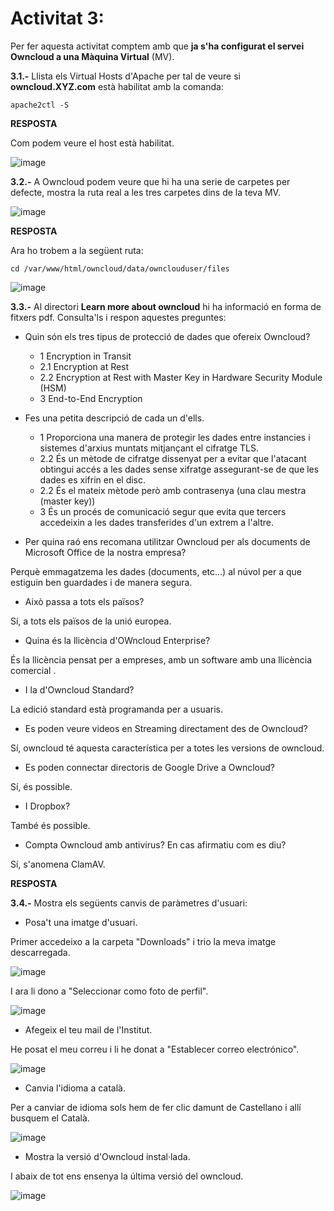 # Activitat 3:

Per fer aquesta activitat comptem amb que **ja s'ha configurat el servei Owncloud a una Màquina Virtual** (MV).

**3.1.-** Llista els Virtual Hosts d'Apache per tal de veure si **owncloud.XYZ.com** està habilitat amb la comanda:

```
apache2ctl -S
``` 

**RESPOSTA**

Com podem veure el host està habilitat.

![image](https://user-images.githubusercontent.com/114162341/195857582-dc37afa0-0a32-4a39-b56d-da782d69243f.png)


**3.2.-** A Owncloud podem veure que hi ha una serie de carpetes per defecte, mostra la ruta real a les tres carpetes dins de la teva MV.

![image](https://user-images.githubusercontent.com/110727546/194824543-c49bf482-ac93-432f-884c-d89487e587f3.png)

**RESPOSTA**

Ara ho trobem a la següent ruta:

```cd /var/www/html/owncloud/data/ownclouduser/files```

![image](https://user-images.githubusercontent.com/114162341/195867111-e2877deb-cf72-4a97-ac1c-3e0080cfed94.png)

**3.3.-** Al directori **Learn more about owncloud** hi ha informació en forma de fitxers pdf. Consulta'ls i respon aquestes preguntes:

- Quin són els tres tipus de protecció de dades que ofereix Owncloud?
  - 1 Encryption in Transit
  - 2.1 Encryption at Rest
  - 2.2 Encryption at Rest with Master Key in Hardware Security Module (HSM)
  - 3 End-to-End Encryption

- Fes una petita descripció de cada un d'ells.
  - 1 Proporciona una manera de protegir les dades entre instancies i sistemes d'arxius muntats mitjançant el cifratge TLS.
  - 2.2 És un mètode de cifratge dissenyat per a evitar que l'atacant obtingui accés a les dades sense xifratge assegurant-se de que les dades es xifrin en el disc.
  - 2.2 És el mateix mètode però amb contrasenya (una clau mestra (master key))
  - 3 És un procés de comunicació segur que evita que tercers accedeixin a les dades transferides d'un extrem a l'altre.
 
- Per quina raó ens recomana utilitzar Owncloud per als documents de Microsoft Office de la nostra empresa? 

 Perquè emmagatzema les dades (documents, etc...) al núvol per a que estiguin ben guardades i de manera segura.

- Això passa a tots els països?

Sí, a tots els països de la unió europea.

- Quina és la llicència d'OWncloud Enterprise?

És la llicència pensat per a empreses, amb un software amb una llicència comercial .

- I la d'Owncloud Standard?

La edició standard està programanda per a usuaris.

- Es poden veure videos en Streaming directament des de Owncloud?

Sí, owncloud té aquesta característica per a totes les versions de owncloud.

- Es poden connectar directoris de Google Drive a Owncloud?

Sí, és possible.

- I Dropbox?

També és possible.

- Compta Owncloud amb antivirus? En cas afirmatiu com es diu? 

Sí, s'anomena ClamAV.


**RESPOSTA**

**3.4.-** Mostra els següents canvis de paràmetres d'usuari:

- Posa't una imatge d'usuari.

Primer accedeixo a la carpeta "Downloads" i trio la meva imatge descarregada.

![image](https://user-images.githubusercontent.com/114162341/196979436-e521e6f3-58b0-43ec-ad07-1cffeadcada5.png)

I ara li dono a "Seleccionar como foto de perfil".

![image](https://user-images.githubusercontent.com/114162341/196979558-2fec1389-1567-4164-8158-0e6ee28c0eeb.png)

- Afegeix el teu mail de l'Institut.

He posat el meu correu i li he donat a "Establecer correo electrónico".

![image](https://user-images.githubusercontent.com/114162341/196979817-a69b694c-6772-426e-b329-265572fb5b28.png)


- Canvia l'idioma a català.

Per a canviar de idioma sols hem de fer clic damunt de Castellano i allí busquem el Català.

![image](https://user-images.githubusercontent.com/114162341/196980244-c64c1bbd-171b-4f34-afb4-8ac63d310e10.png)

- Mostra la versió d'Owncloud instal·lada.

I abaix de tot ens ensenya la última versió del owncloud.

![image](https://user-images.githubusercontent.com/114162341/196980805-56b0f6ca-2708-4451-81c6-dc456103a5c1.png)
